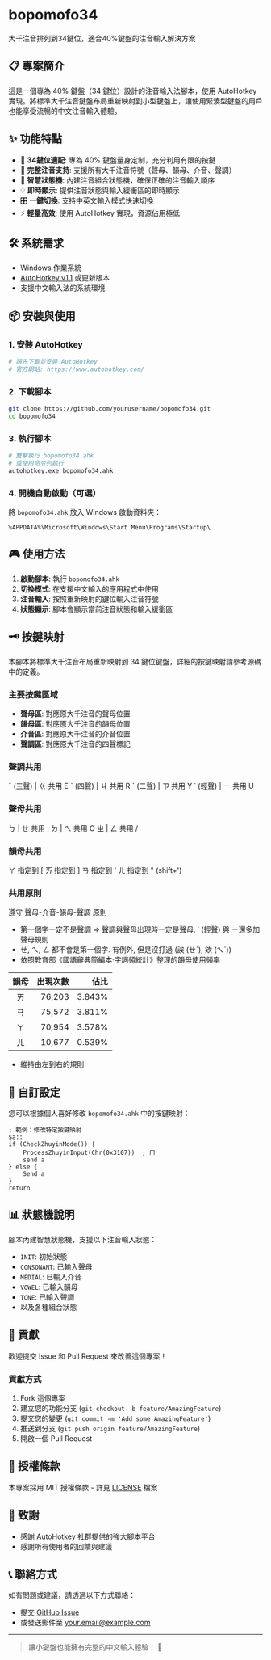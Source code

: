 # bopomofo34

大千注音排列到34鍵位，適合40%鍵盤的注音輸入解決方案

## 📋 專案簡介

這是一個專為 40% 鍵盤（34 鍵位）設計的注音輸入法腳本，使用 AutoHotkey 實現。將標準大千注音鍵盤布局重新映射到小型鍵盤上，讓使用緊湊型鍵盤的用戶也能享受流暢的中文注音輸入體驗。

## ✨ 功能特點

- 🎯 **34鍵位適配**: 專為 40% 鍵盤量身定制，充分利用有限的按鍵
- 📝 **完整注音支持**: 支援所有大千注音符號（聲母、韻母、介音、聲調）
- 🔄 **智慧狀態機**: 內建注音組合狀態機，確保正確的注音輸入順序
- 💡 **即時顯示**: 提供注音狀態與輸入緩衝區的即時顯示
- 🎛️ **一鍵切換**: 支持中英文輸入模式快速切換
- ⚡ **輕量高效**: 使用 AutoHotkey 實現，資源佔用極低

## 🛠️ 系統需求

- Windows 作業系統
- [AutoHotkey v1.1](https://www.autohotkey.com/) 或更新版本
- 支援中文輸入法的系統環境

## 📦 安裝與使用

### 1. 安裝 AutoHotkey
```bash
# 請先下載並安裝 AutoHotkey
# 官方網站: https://www.autohotkey.com/
```

### 2. 下載腳本
```bash
git clone https://github.com/yourusername/bopomofo34.git
cd bopomofo34
```

### 3. 執行腳本
```bash
# 雙擊執行 bopomofo34.ahk
# 或使用命令列執行
autohotkey.exe bopomofo34.ahk
```

### 4. 開機自動啟動（可選）
將 `bopomofo34.ahk` 放入 Windows 啟動資料夾：
```
%APPDATA%\Microsoft\Windows\Start Menu\Programs\Startup\
```

## 🎮 使用方法

1. **啟動腳本**: 執行 `bopomofo34.ahk`
2. **切換模式**: 在支援中文輸入的應用程式中使用
3. **注音輸入**: 按照重新映射的鍵位輸入注音符號
4. **狀態顯示**: 腳本會顯示當前注音狀態和輸入緩衝區

## 🗝️ 按鍵映射

本腳本將標準大千注音布局重新映射到 34 鍵位鍵盤，詳細的按鍵映射請參考源碼中的定義。

### 主要按鍵區域
- **聲母區**: 對應原大千注音的聲母位置
- **韻母區**: 對應原大千注音的韻母位置
- **介音區**: 對應原大千注音的介音位置
- **聲調區**: 對應原大千注音的四聲標記

### 聲調共用
ˇ (三聲) | ㄍ 共用 E
ˋ (四聲) | ㄐ 共用 R
ˊ (二聲) | ㄗ 共用 Y
˙ (輕聲) | ㄧ 共用 U

### 聲母共用
ㄅ | ㄝ 共用 ,
ㄉ | ㄟ 共用 O
ㄓ | ㄥ 共用 /

### 韻母共用
ㄚ 指定到 [
ㄞ 指定到 ]
ㄢ 指定到 '
ㄦ 指定到 " (shift+')

### 共用原則
遵守 聲母-介音-韻母-聲調 原則
* 第一個字一定不是聲調 => 聲調與聲母出現時一定是聲母, ˙ (輕聲) 與 ㄧ還多加聲母規則
* ㄝ, ㄟ, ㄥ 都不會是第一個字. 有例外, 但是沒打過 (誒 (ㄝˋ), 欸 (ㄟˋ))
* 依照教育部《國語辭典簡編本‧字詞頻統計》整理的韻母使用頻率

| 韻母 | 出現次數 | 佔比    |
|:----:|--------:|--------:|
| ㄞ   | 76,203  | 3.843%  |
| ㄢ   | 75,572  | 3.811%  |
| ㄚ   | 70,954  | 3.578%  |
| ㄦ   | 10,677  | 0.539%  |

* 維持由左到右的規則

## 🔧 自訂設定

您可以根據個人喜好修改 `bopomofo34.ahk` 中的按鍵映射：

```autohotkey
; 範例：修改特定按鍵映射
$a::
if (CheckZhuyinMode()) {
    ProcessZhuyinInput(Chr(0x3107))  ; ㄇ
    send a
} else {
    Send a
}
return
```

## 📊 狀態機說明

腳本內建智慧狀態機，支援以下注音輸入狀態：
- `INIT`: 初始狀態
- `CONSONANT`: 已輸入聲母
- `MEDIAL`: 已輸入介音
- `VOWEL`: 已輸入韻母
- `TONE`: 已輸入聲調
- 以及各種組合狀態

## 🤝 貢獻

歡迎提交 Issue 和 Pull Request 來改善這個專案！

### 貢獻方式
1. Fork 這個專案
2. 建立您的功能分支 (`git checkout -b feature/AmazingFeature`)
3. 提交您的變更 (`git commit -m 'Add some AmazingFeature'`)
4. 推送到分支 (`git push origin feature/AmazingFeature`)
5. 開啟一個 Pull Request

## 📄 授權條款

本專案採用 MIT 授權條款 - 詳見 [LICENSE](LICENSE) 檔案

## 🙏 致謝

- 感謝 AutoHotkey 社群提供的強大腳本平台
- 感謝所有使用者的回饋與建議

## 📞 聯絡方式

如有問題或建議，請透過以下方式聯絡：
- 提交 [GitHub Issue](https://github.com/yourusername/bopomofo34/issues)
- 或發送郵件至 your.email@example.com

---

> 讓小鍵盤也能擁有完整的中文輸入體驗！ 🚀


